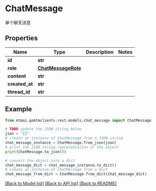 # ChatMessage

单个聊天消息

## Properties

Name | Type | Description | Notes
------------ | ------------- | ------------- | -------------
**id** | **str** |  | 
**role** | [**ChatMessageRole**](ChatMessageRole.md) |  | 
**content** | **str** |  | 
**created_at** | **str** |  | 
**thread_id** | **str** |  | 

## Example

```python
from mtmai.gomtmclients.rest.models.chat_message import ChatMessage

# TODO update the JSON string below
json = "{}"
# create an instance of ChatMessage from a JSON string
chat_message_instance = ChatMessage.from_json(json)
# print the JSON string representation of the object
print(ChatMessage.to_json())

# convert the object into a dict
chat_message_dict = chat_message_instance.to_dict()
# create an instance of ChatMessage from a dict
chat_message_from_dict = ChatMessage.from_dict(chat_message_dict)
```
[[Back to Model list]](../README.md#documentation-for-models) [[Back to API list]](../README.md#documentation-for-api-endpoints) [[Back to README]](../README.md)


